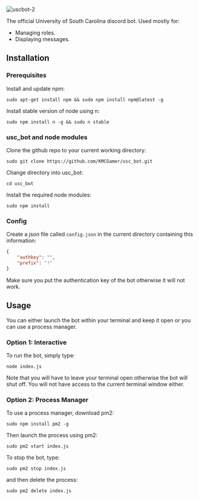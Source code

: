 ![uscbot-2](https://user-images.githubusercontent.com/6385983/34280715-d90ed39c-e687-11e7-82bc-9693a94b19ec.png)

The official University of South Carolina discord bot. Used mostly for:

 * Managing roles.
 * Displaying messages.

## Installation

### Prerequisites 

Install and update npm: 

`sudo apt-get install npm && sudo npm install npm@latest -g`

Install stable version of node using n: 

`sudo npm install n -g && sudo n stable`

### usc_bot and node modules

Clone the github repo to your current working directory:

`sudo git clone https://github.com/KMCGamer/usc_bot.git`

Change directory into usc_bot:

`cd usc_bot`

Install the required node modules:

`sudo npm install`

### Config

Create a json file called `config.json` in the current directory containing this information:
```json
{
    "authkey": "",
    "prefix": "!"
}
```

Make sure you put the authentication key of the bot otherwise it will not work.

## Usage

You can either launch the bot within your terminal and keep it open or you can use a process manager.

### Option 1: Interactive

To run the bot, simply type:

`node index.js`

Note that you will have to leave your terminal open otherwise the bot will shut off. You will not have access to the current terminal window either.

### Option 2: Process Manager

To use a process manager, download pm2:

`sudo npm install pm2 -g`

Then launch the process using pm2:

`sudo pm2 start index.js`

To stop the bot, type:

`sudo pm2 stop index.js`

and then delete the process:

`sudo pm2 delete index.js`
